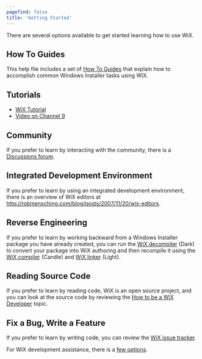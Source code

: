 ```yaml
---
pagefind: false
title: 'Getting Started'
---
```


There are several options available to get started learning how to use WiX.

## How To Guides

This help file includes a set of [How To Guides](../howtos/) that explain how to accomplish common Windows Installer tasks using WiX.

## Tutorials

* <a href="https://www.firegiant.com/wix/tutorial/" target="_blank">WiX Tutorial</a>
* <a href="http://channel9.msdn.com/Blogs/scobleizer/Wix-team-The-most-used-piece-of-software-at-Microsoft-and-its-open-source" target="_blank">Video on Channel 9</a>

## Community

If you prefer to learn by interacting with the community, there is a <a href="/wix/gethelp/#discussions-forum" target="_blank">Discussions forum</a>.

## Integrated Development Environment

If you prefer to learn by using an integrated development environment, there is 
an overview of WiX editors at
<a href="http://robmensching.com/blog/posts/2007/11/20/wix-editors" target="_blank">http://robmensching.com/blog/posts/2007/11/20/wix-editors</a>.

## Reverse Engineering

If you prefer to learn by working backward from a Windows Installer package you have already created, you can run the [WiX decompiler](../overview/alltools/) \(Dark\) to convert your package into WiX authoring and then recompile it using the [WiX compiler](../overview/candle/) \(Candle\) and [WiX linker](../overview/light/) \(Light\).

## Reading Source Code

If you prefer to learn by reading code, WiX is an open source project, and you can look at the source code by reviewing the [How to be a WiX Developer](../wixdev/) topic.

## Fix a Bug, Write a Feature

If you prefer to learn by writing code, you can review the <a href="http://wixtoolset.org/bugs/" target="_blank">WiX issue tracker</a>.

For WiX development assistance, there is a <a href="/wix/gethelp/" target="_blank">few options</a>.
 